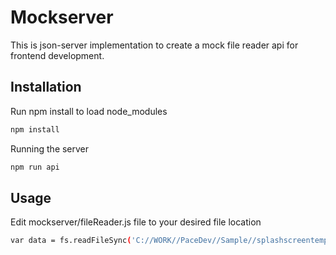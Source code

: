 # Mockserver

This is json-server implementation to create a mock file reader api for frontend development.

## Installation

Run npm install to load node_modules

```bash
npm install
```

Running the server

```bash
npm run api
```
## Usage

Edit mockserver/fileReader.js file to your desired file location

```bash
var data = fs.readFileSync('C://WORK//PaceDev//Sample//splashscreentemplate.html', 'utf8');
```
